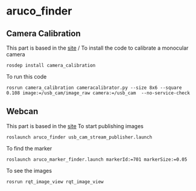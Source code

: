# aruco_finder

## Camera Calibration
This part is based in the [site](http://wiki.ros.org/camera_calibration/Tutorials/MonocularCalibration) /
To install the code to calibrate a monocular camera
```
rosdep install camera_calibration
```
To run this code 
```
rosrun camera_calibration cameracalibrator.py --size 8x6 --square 0.108 image:=/usb_cam/image_raw camera:=/usb_cam  --no-service-check
```
## Webcan
This part is based in the [site](http://ros-developer.com/2017/04/23/aruco-ros/)
To start publishing images
```
roslaunch aruco_finder usb_cam_stream_publisher.launch
```
To find the marker
```
roslaunch aruco_marker_finder.launch markerId:=701 markerSize:=0.05
```
To see the images
```
rosrun rqt_image_view rqt_image_view
```